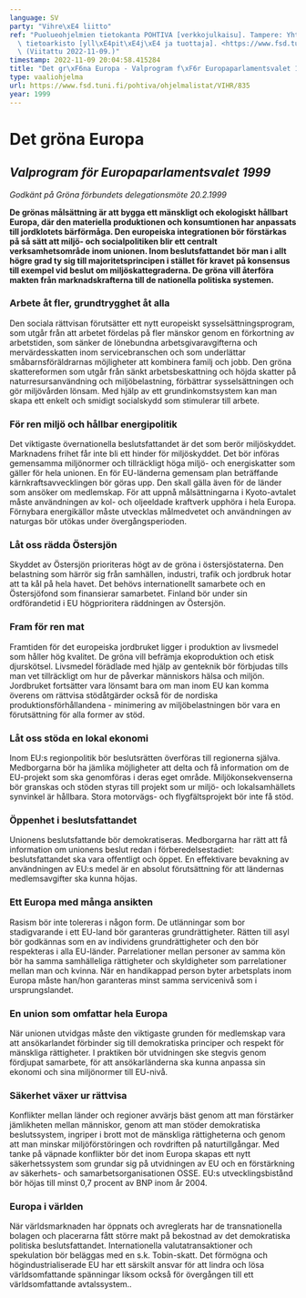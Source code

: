```yaml
---
language: SV
party: "Vihre\xE4 liitto"
ref: "Puolueohjelmien tietokanta POHTIVA [verkkojulkaisu]. Tampere: Yhteiskuntatieteellinen\
  \ tietoarkisto [yll\xE4pit\xE4j\xE4 ja tuottaja]. <https://www.fsd.tuni.fi/pohtiva>.\
  \ (Viitattu 2022-11-09.)"
timestamp: 2022-11-09 20:04:58.415284
title: "Det gr\xF6na Europa - Valprogram f\xF6r Europaparlamentsvalet 1999"
type: vaaliohjelma
url: https://www.fsd.tuni.fi/pohtiva/ohjelmalistat/VIHR/835
year: 1999
---
```



# Det gröna Europa


## *Valprogram för Europaparlamentsvalet 1999*


*Godkänt på Gröna förbundets delegationsmöte 20.2.1999*


**De grönas målsättning är att bygga ett mänskligt och ekologiskt hållbart
Europa, där den materiella produktionen och konsumtionen har anpassats till
jordklotets bärförmåga. Den europeiska integrationen bör förstärkas på så sätt
att miljö- och socialpolitiken blir ett centralt verksamhetsområde inom unionen.
Inom beslutsfattandet bör man i allt högre grad ty sig till majoritetsprincipen
i stället för kravet på konsensus till exempel vid beslut om
miljöskattegraderna. De gröna vill återföra makten från marknadskrafterna till
de nationella politiska systemen.**


### Arbete åt fler, grundtrygghet åt alla


Den sociala rättvisan förutsätter ett nytt europeiskt sysselsättningsprogram,
som utgår från att arbetet fördelas på fler mänskor genom en förkortning av
arbetstiden, som sänker de lönebundna arbetsgivaravgifterna och mervärdesskatten
inom servicebranschen och som underlättar småbarnsföräldrarnas möjligheter att
kombinera familj och jobb. Den gröna skattereformen som utgår från sänkt
arbetsbeskattning och höjda skatter på naturresursanvändning och
miljöbelastning, förbättrar sysselsättningen och gör miljövården lönsam. Med
hjälp av ett grundinkomstsystem kan man skapa ett enkelt och smidigt socialskydd
som stimulerar till arbete.


### För ren miljö och hållbar energipolitik


Det viktigaste övernationella beslutsfattandet är det som berör miljöskyddet.
Marknadens frihet får inte bli ett hinder för miljöskyddet. Det bör införas
gemensamma miljönormer och tillräckligt höga miljö- och energiskatter som gäller
för hela unionen. En för EU-länderna gemensam plan beträffande
kärnkraftsavvecklingen bör göras upp. Den skall gälla även för de länder som
ansöker om medlemskap. För att uppnå målsättningarna i Kyoto-avtalet måste
användningen av kol- och oljeeldade kraftverk upphöra i hela Europa. Förnybara
energikällor måste utvecklas målmedvetet och användningen av naturgas bör utökas
under övergångsperioden.


### Låt oss rädda Östersjön


Skyddet av Östersjön prioriteras högt av de gröna i östersjöstaterna. Den
belastning som härrör sig från samhällen, industri, trafik och jordbruk hotar
att ta kål på hela havet. Det behövs internationellt samarbete och en
Östersjöfond som finansierar samarbetet. Finland bör under sin ordförandetid i
EU högprioritera räddningen av Östersjön.


### Fram för ren mat


Framtiden för det europeiska jordbruket ligger i produktion av livsmedel som
håller hög kvalitet. De gröna vill befrämja ekoproduktion och etisk djurskötsel.
Livsmedel förädlade med hjälp av genteknik bör förbjudas tills man vet
tillräckligt om hur de påverkar människors hälsa och miljön. Jordbruket
fortsätter vara lönsamt bara om man inom EU kan komma överens om rättvisa
stödåtgärder också för de nordiska produktionsförhållandena - minimering av
miljöbelastningen bör vara en förutsättning för alla former av stöd.


### Låt oss stöda en lokal ekonomi


Inom EU:s regionpolitik bör beslutsrätten överföras till regionerna själva.
Medborgarna bör ha jämlika möjligheter att delta och få information om de
EU-projekt som ska genomföras i deras eget område. Miljökonsekvenserna bör
granskas och stöden styras till projekt som ur miljö- och lokalsamhällets
synvinkel är hållbara. Stora motorvägs- och flygfältsprojekt bör inte få stöd.


### Öppenhet i beslutsfattandet


Unionens beslutsfattande bör demokratiseras. Medborgarna har rätt att få
information om unionens beslut redan i förberedelsestadiet: beslutsfattandet ska
vara offentligt och öppet. En effektivare bevakning av användningen av EU:s
medel är en absolut förutsättning för att ländernas medlemsavgifter ska kunna
höjas.


### Ett Europa med många ansikten


Rasism bör inte tolereras i någon form. De utlänningar som bor stadigvarande i
ett EU-land bör garanteras grundrättigheter. Rätten till asyl bör godkännas som
en av individens grundrättigheter och den bör respekteras i alla EU-länder.
Parrelationer mellan personer av samma kön bör ha samma samhälleliga rättigheter
och skyldigheter som parrelationer mellan man och kvinna. När en handikappad
person byter arbetsplats inom Europa måste han/hon garanteras minst samma
servicenivå som i ursprungslandet.


### En union som omfattar hela Europa


När unionen utvidgas måste den viktigaste grunden för medlemskap vara att
ansökarlandet förbinder sig till demokratiska principer och respekt för
mänskliga rättigheter. I praktiken bör utvidningen ske stegvis genom fördjupat
samarbete, för att ansökarländerna ska kunna anpassa sin ekonomi och sina
miljönormer till EU-nivå.


### Säkerhet växer ur rättvisa


Konflikter mellan länder och regioner avvärjs bäst genom att man förstärker
jämlikheten mellan människor, genom att man stöder demokratiska beslutssystem,
ingriper i brott mot de mänskliga rättigheterna och genom att man minskar
miljöförstöringen och rovdriften på naturtillgångar. Med tanke på väpnade
konflikter bör det inom Europa skapas ett nytt säkerhetssystem som grundar sig
på utvidningen av EU och en förstärkning av säkerhets- och
samarbetsorganisationen OSSE. EU:s utvecklingsbistånd bör höjas till minst 0,7
procent av BNP inom år 2004.


### Europa i världen


När världsmarknaden har öppnats och avreglerats har de transnationella bolagen
och placerarna fått större makt på bekostnad av det demokratiska politiska
beslutsfattandet. Internationella valutatransaktioner och spekulation bör
beläggas med en s.k. Tobin-skatt. Det förmögna och högindustrialiserade EU har
ett särskilt ansvar för att lindra och lösa världsomfattande spänningar liksom
också för övergången till ett världsomfattande avtalssystem..



